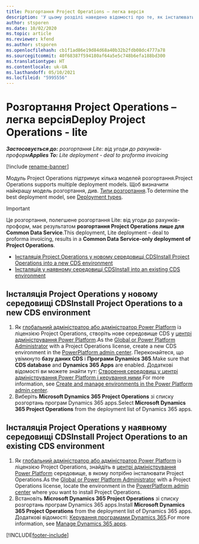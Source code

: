 ```yaml
---
title: Розгортання Project Operations – легка версія
description: 'У цьому розділі наведено відомості про те, як інсталювати розгортання Project Operations Lite: від угоди до рахунків-проформ.'
author: stsporen
ms.date: 10/02/2020
ms.topic: article
ms.reviewer: kfend
ms.author: stsporen
ms.openlocfilehash: cb1f1ad86e19d84d68a40b32b2fdb08dc4777a78
ms.sourcegitcommit: 40f68387f594180af64a5e5c748b6efa188bd300
ms.translationtype: HT
ms.contentlocale: uk-UA
ms.lasthandoff: 05/10/2021
ms.locfileid: "5995556"
---
```

# <a name="deploy-project-operations---lite"></a><span data-ttu-id="a4a9d-103">Розгортання Project Operations – легка версія</span><span class="sxs-lookup"><span data-stu-id="a4a9d-103">Deploy Project Operations - lite</span></span>

<span data-ttu-id="a4a9d-104">_**Застосовується до:** розгортання Lite: від угоди до рахунків-проформ_</span><span class="sxs-lookup"><span data-stu-id="a4a9d-104">_**Applies To:** Lite deployment - deal to proforma invoicing_</span></span>

[!include [rename-banner](~/includes/cc-data-platform-banner.md)]

<span data-ttu-id="a4a9d-105">Модуль Project Operations підтримує кілька моделей розгортання.</span><span class="sxs-lookup"><span data-stu-id="a4a9d-105">Project Operations supports multiple deployment models.</span></span> <span data-ttu-id="a4a9d-106">Щоб визначити найкращу модель розгортання, див. [Типи розгортання](determine-deployment-type.md).</span><span class="sxs-lookup"><span data-stu-id="a4a9d-106">To determine the best deployment model, see [Deployment types](determine-deployment-type.md).</span></span>


> [!IMPORTANT]
> <span data-ttu-id="a4a9d-107">Це розгортання, полегшене розгортання Lite: від угоди до рахунків-проформ, має результатом **розгортання Project Operations лише для Common Data Service**.</span><span class="sxs-lookup"><span data-stu-id="a4a9d-107">This deployment, Lite deployment – deal to proforma invoicing, results in a **Common Data Service-only deployment of Project Operations**.</span></span>

- [<span data-ttu-id="a4a9d-108">Інсталяція Project Operations у новому середовищі CDS</span><span class="sxs-lookup"><span data-stu-id="a4a9d-108">Install Project Operations into a new CDS environment</span></span>](#new)
- [<span data-ttu-id="a4a9d-109">Інсталяція у наявному середовищі CDS</span><span class="sxs-lookup"><span data-stu-id="a4a9d-109">Install into an existing CDS environment</span></span>](#existing)



## <a name="install-project-operations-to-a-new-cds-environment"></a><a name="new"></a><span data-ttu-id="a4a9d-110">Інсталяція Project Operations у новому середовищі CDS</span><span class="sxs-lookup"><span data-stu-id="a4a9d-110">Install Project Operations to a new CDS environment</span></span>

1. <span data-ttu-id="a4a9d-111">Як [глобальний адміністратор або адміністратор Power Platform](/power-platform/admin/global-service-administrators-can-administer-without-license) із ліцензією Project Operations, створіть нове середовище CDS у [центрі адміністрування Power Platform](https://admin.powerplatform.com).</span><span class="sxs-lookup"><span data-stu-id="a4a9d-111">As the [Global or Power Platform Administrator](/power-platform/admin/global-service-administrators-can-administer-without-license) with a Project Operations license, create a new CDS environment in the [PowerPlatform admin center](https://admin.powerplatform.com).</span></span> <span data-ttu-id="a4a9d-112">Переконайтеся, що увімкнуто **базу даних CDS** і **Програми Dynamics 365**.</span><span class="sxs-lookup"><span data-stu-id="a4a9d-112">Make sure that **CDS database** and **Dynamics 365 Apps** are enabled.</span></span> <span data-ttu-id="a4a9d-113">Додаткові відомості ви можете знайти тут: [Створення середовищ у центрі адміністрування Power Platform і керування ними](/power-platform/admin/create-environment#create-an-environment-in-the-power-platform-admin-center).</span><span class="sxs-lookup"><span data-stu-id="a4a9d-113">For more information, see [Create and manage environments in the Power Platform admin center](/power-platform/admin/create-environment#create-an-environment-in-the-power-platform-admin-center).</span></span>
2. <span data-ttu-id="a4a9d-114">Виберіть **Microsoft Dynamics 365 Project Operations** зі списку розгортань програм Dynamics 365 apps.</span><span class="sxs-lookup"><span data-stu-id="a4a9d-114">Select **Microsoft Dynamics 365 Project Operations** from the deployment list of Dynamics 365 apps.</span></span>


## <a name="install-project-operations-to-an-existing-cds-environment"></a><a name="existing"></a><span data-ttu-id="a4a9d-115">Інсталяція Project Operations у наявному середовищі CDS</span><span class="sxs-lookup"><span data-stu-id="a4a9d-115">Install Project Operations to an existing CDS environment</span></span>

1. <span data-ttu-id="a4a9d-116">Як [глобальний адміністратор або адміністратор Power Platform](/power-platform/admin/global-service-administrators-can-administer-without-license) із ліцензією Project Operations, знайдіть в [центрі адміністрування Power Platform](https://admin.powerplatform.com) середовище, в якому потрібно інсталювати Project Operations.</span><span class="sxs-lookup"><span data-stu-id="a4a9d-116">As the [Global or Power Platform Administrator](/power-platform/admin/global-service-administrators-can-administer-without-license) with a Project Operations license, locate the environment in the [PowerPlatform admin center](https://admin.powerplatform.com) where you want to install Project Operations.</span></span>
2. <span data-ttu-id="a4a9d-117">Встановіть **Microsoft Dynamics 365 Project Operations** зі списку розгортань програм Dynamics 365 apps.</span><span class="sxs-lookup"><span data-stu-id="a4a9d-117">Install **Microsoft Dynamics 365 Project Operations** from the deployment list of Dynamics 365 apps.</span></span> <span data-ttu-id="a4a9d-118">Додаткові відомості: [Керування програмами Dynamics 365](/power-platform/admin/manage-apps).</span><span class="sxs-lookup"><span data-stu-id="a4a9d-118">For more information, see [Manage Dynamics 365 apps](/power-platform/admin/manage-apps).</span></span>




[!INCLUDE[footer-include](../includes/footer-banner.md)]